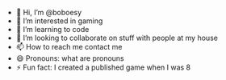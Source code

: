 - 👋 Hi, I’m @boboesy
- 👀 I’m interested in gaming
- 🌱 I’m learning to code
- 💞️ I’m looking to collaborate on stuff with people at my house
- 📫 How to reach me contact me
- 😄 Pronouns: what are pronouns
- ⚡ Fun fact: I created a published game when I was 8

<!---
boboesy/boboesy is a ✨ special ✨ repository because its `README.md` (this file) appears on your GitHub profile.
You can click the Preview link to take a look at your changes.
--->
